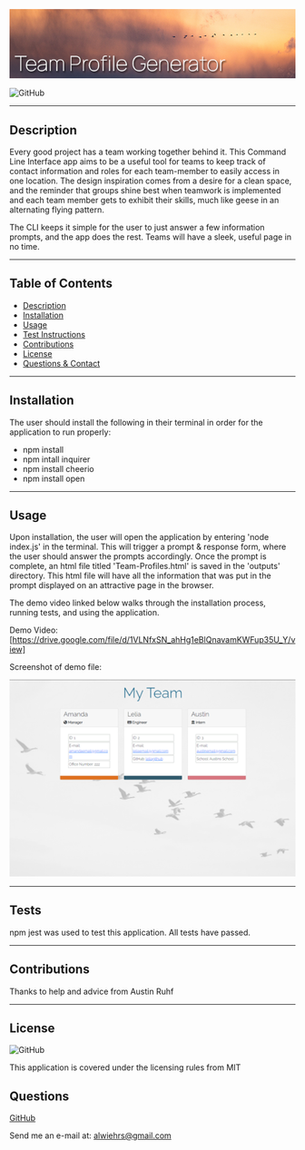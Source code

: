 <p align="center">
  <img src="assets/readme-header.png">
  </p>

  ![GitHub](https://img.shields.io/badge/license-MIT-blue?style=plastic)
  
  ---

  ## **Description**
    
  Every good project has a team working together behind it. This Command Line Interface app aims to be a useful tool for teams to keep track of contact information and roles for each team-member to easily access in one location. The design inspiration comes from a desire for a clean space, and the reminder that groups shine best when teamwork is implemented and each team member gets to exhibit their skills, much like geese in an alternating flying pattern.

  The CLI keeps it simple for the user to just answer a few information prompts, and the app does the rest. Teams will have a sleek, useful page in no time.
  
  ---
  
  ## Table of Contents  
  
  - [Description](#Description)  
  - [Installation](#Installation)
  - [Usage](#Usage)
  - [Test Instructions](#Tests)
  - [Contributions](#Contributions)
  - [License](#License)
  - [Questions & Contact](#Questions)
  
  
  ---
  
  ## **Installation**
  
  The user should install the following in their terminal in order for the application to run properly:  

  - npm install 
  - npm intall inquirer
  - npm install cheerio
  - npm install open
  
  ---
  
  ## **Usage**
  
  Upon installation, the user will open the application by entering 'node index.js' in the terminal. This will trigger a prompt & response form, where the user should answer the prompts accordingly. Once the prompt is complete, an html file titled 'Team-Profiles.html' is saved in the 'outputs' directory. This html file will have all the information that was put in the prompt displayed on an attractive page in the browser.  

  The demo video linked below walks through the installation process, running tests, and using the application.  

  Demo Video: [https://drive.google.com/file/d/1VLNfxSN_ahHg1eBlQnavamKWFup35U_Y/view]  

  Screenshot of demo file:  
  
  ![screenshots](assets/screenshot.png)
  
  ---
  
  ## **Tests**
  
  npm jest was used to test this application. All tests have passed. 
  
  ---

  ## **Contributions**
  
  Thanks to help and advice from Austin Ruhf
  
  ---

  ## **License**

  ![GitHub](https://img.shields.io/badge/license-MIT-blue?style=plastic) 

  This application is covered under the licensing rules from MIT
  

  ## Questions 
  
  [GitHub](https://www.github.com/awiehrs)
    
  
  Send me an e-mail at: alwiehrs@gmail.com  

